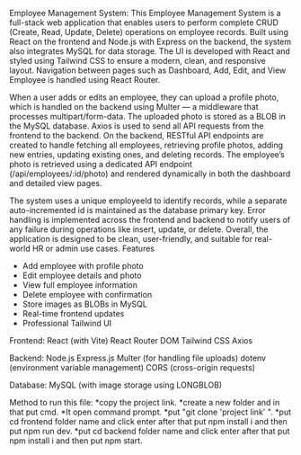 Employee Management System:
This Employee Management System is a full-stack web application that enables users to perform complete CRUD (Create, Read, Update, Delete) operations on employee records. Built using React on the frontend and Node.js with Express on the backend, the system also integrates MySQL for data storage. The UI is developed with React and styled using Tailwind CSS to ensure a modern, clean, and responsive layout. Navigation between pages such as Dashboard, Add, Edit, and View Employee is handled using React Router.

When a user adds or edits an employee, they can upload a profile photo, which is handled on the backend using Multer — a middleware that processes multipart/form-data. The uploaded photo is stored as a BLOB in the MySQL database. Axios is used to send all API requests from the frontend to the backend. On the backend, RESTful API endpoints are created to handle fetching all employees, retrieving profile photos, adding new entries, updating existing ones, and deleting records. The employee’s photo is retrieved using a dedicated API endpoint (/api/employees/:id/photo) and rendered dynamically in both the dashboard and detailed view pages.

The system uses a unique employeeId to identify records, while a separate auto-incremented id is maintained as the database primary key. Error handling is implemented across the frontend and backend to notify users of any failure during operations like insert, update, or delete. Overall, the application is designed to be clean, user-friendly, and suitable for real-world HR or admin use cases.
Features

* Add employee with profile photo
* Edit employee details and photo
* View full employee information
* Delete employee with confirmation
* Store images as BLOBs in MySQL
* Real-time frontend updates
* Professional Tailwind UI

Frontend:
React (with Vite)
React Router DOM
Tailwind CSS
Axios

Backend:
Node.js
Express.js
Multer (for handling file uploads)
dotenv (environment variable management)
CORS (cross-origin requests)

Database:
MySQL (with image storage using LONGBLOB)

Method to run this file:
*copy the project link.
*create a new folder and in that put cmd.
*It open command prompt.
*put "git clone 'project link' ".
*put cd frontend folder name and click enter after that put npm install i and then  put npm run dev.
*put cd backend folder name and click enter after that put npm install i and then put npm start.
